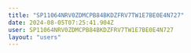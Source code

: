 ```yaml
---
title: "SP11064NRV0ZDMCPB84BKDZFRV7TW1E7BE0E4N727"
date: 2024-08-05T07:25:41.904Z
user: SP11064NRV0ZDMCPB84BKDZFRV7TW1E7BE0E4N727
layout: "users"
---
```

    